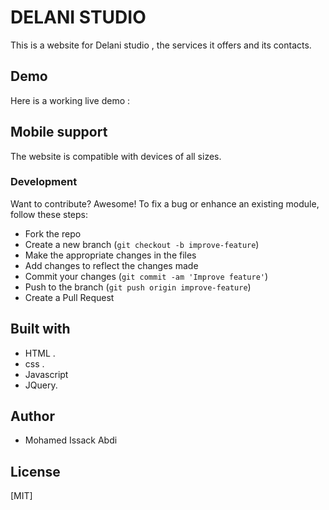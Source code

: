 # DELANI STUDIO

  This is a website for Delani studio , the services it offers  and its contacts.

## Demo
Here is a working live demo : 
## Mobile support
The  website is compatible with devices of all sizes.

### Development
Want to contribute? Awesome!
To fix a bug or enhance an existing module, follow these steps:
- Fork the repo
- Create a new branch (`git checkout -b improve-feature`)
- Make the appropriate changes in the files
- Add changes to reflect the changes made
- Commit your changes (`git commit -am 'Improve feature'`)
- Push to the branch (`git push origin improve-feature`)
- Create a Pull Request
## Built with
-  HTML .
-  css .
- Javascript
- JQuery.
## Author
- Mohamed Issack Abdi

## License
[MIT]